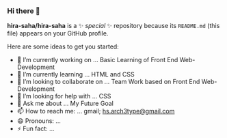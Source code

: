 ### Hi there 👋


**hira-saha/hira-saha** is a ✨ _special_ ✨ repository because its `README.md` (this file) appears on your GitHub profile.

Here are some ideas to get you started:

- 🔭 I’m currently working on ... Basic Learning of Front End Web-Development
- 🌱 I’m currently learning ... HTML and CSS
- 👯 I’m looking to collaborate on ... Team Work based on Front End Web-Development
- 🤔 I’m looking for help with ... CSS
- 💬 Ask me about ... My Future Goal
- 📫 How to reach me: ... gmail; hs.arch3type@gmail.com
- 😄 Pronouns: ...
- ⚡ Fun fact: ...


